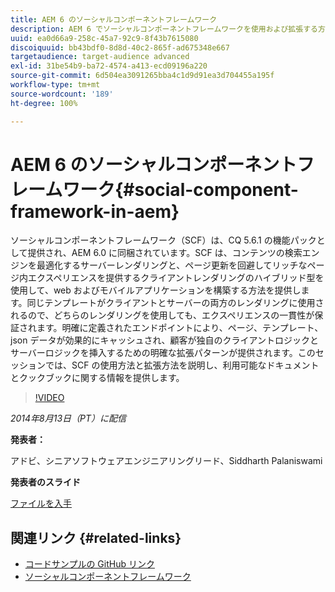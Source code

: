 ```yaml
---
title: AEM 6 のソーシャルコンポーネントフレームワーク
description: AEM 6 でソーシャルコンポーネントフレームワークを使用および拡張する方法を説明します。使用可能なドキュメントとクックブックに関する情報をご確認ください。
uuid: ea0d66a9-258c-45a7-92c9-8f43b7615080
discoiquuid: bb43bdf0-8d8d-40c2-865f-ad675348e667
targetaudience: target-audience advanced
exl-id: 31be54b9-ba72-4574-a413-ecd09196a220
source-git-commit: 6d504ea3091265bba4c1d9d91ea3d704455a195f
workflow-type: tm+mt
source-wordcount: '189'
ht-degree: 100%

---
```


# AEM 6 のソーシャルコンポーネントフレームワーク{#social-component-framework-in-aem}

ソーシャルコンポーネントフレームワーク（SCF）は、CQ 5.6.1 の機能パックとして提供され、AEM 6.0 に同梱されています。SCF は、コンテンツの検索エンジンを最適化するサーバーレンダリングと、ページ更新を回避してリッチなページ内エクスペリエンスを提供するクライアントレンダリングのハイブリッド型を使用して、web およびモバイルアプリケーションを構築する方法を提供します。同じテンプレートがクライアントとサーバーの両方のレンダリングに使用されるので、どちらのレンダリングを使用しても、エクスペリエンスの一貫性が保証されます。明確に定義されたエンドポイントにより、ページ、テンプレート、json データが効果的にキャッシュされ、顧客が独自のクライアントロジックとサーバーロジックを挿入するための明確な拡張パターンが提供されます。このセッションでは、SCF の使用方法と拡張方法を説明し、利用可能なドキュメントとクックブックに関する情報を提供します。

>[!VIDEO](https://video.tv.adobe.com/v/19464/?quality=9)

*2014年8月13日（PT）に配信*

**発表者：**

アドビ、シニアソフトウェアエンジニアリングリード、Siddharth Palaniswami

**発表者のスライド**

[ファイルを入手](assets/scf-gems.pdf)

## 関連リンク {#related-links}

* [コードサンプルの GitHub リンク](https://github.com/Adobe-Marketing-Cloud/aem-scf-sample-components-extension)
* [ソーシャルコンポーネントフレームワーク](http://docs.adobe.com/content/docs/en/aem/6-0/develop/social-communities/scf.html)
